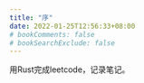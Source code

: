```yaml
---
title: "序"
date: 2022-01-25T12:56:33+08:00
# bookComments: false
# bookSearchExclude: false
---
```


用Rust完成leetcode，记录笔记。